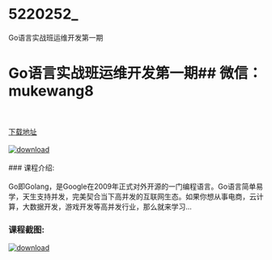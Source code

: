 # 5220252_
Go语言实战班运维开发第一期
# Go语言实战班运维开发第一期## 微信：mukewang8
<br/></br>[下载地址](http://www.36tz.cn/article/5220252 "下载地址")
<br/></br>[![download](http://36tz.cn/muke_img/2021_06_1-56.png "下载地址")](http://www.36tz.cn/article/5220252 "下载地址")
<br/></br>### 课程介绍:<br/></br>Go即Golang，是Google在2009年正式对外开源的一门编程语言。Go语言简单易学，天生支持并发，完美契合当下高并发的互联网生态。如果你想从事电商，云计算，大数据开发，游戏开发等高并发行业，那么就来学习...

### 课程截图:
[![download](http://36tz.cn/muke_img/2021_06_2-51.png "下载地址")](http://www.36tz.cn/article/5220252 "下载地址")
